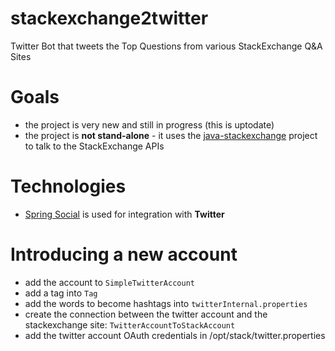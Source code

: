 stackexchange2twitter
=====================

Twitter Bot that tweets the Top Questions from various StackExchange Q&amp;A Sites


# Goals
- the project is very new and still in progress (this is uptodate)
- the project is **not stand-alone** - it uses the [java-stackexchange](https://github.com/eugenp/java-stackexchange) project to talk to the StackExchange APIs


# Technologies
- [Spring Social](https://github.com/SpringSource/spring-social/wiki/Quick-Start) is used for integration with **Twitter**


# Introducing a new account
- add the account to `SimpleTwitterAccount`
- add a tag into `Tag`
- add the words to become hashtags into `twitterInternal.properties`
- create the connection between the twitter account and the stackexchange site: `TwitterAccountToStackAccount`
- add the twitter account OAuth credentials in /opt/stack/twitter.properties